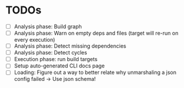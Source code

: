 # TODOs

- [ ] Analysis phase: Build graph
- [ ] Analysis phase: Warn on empty deps and files (target will re-run on every execution)
- [ ] Analysis phase: Detect missing dependencies
- [ ] Analysis phase: Detect cycles
- [ ] Execution phase: run build targets
- [ ] Setup auto-generated CLI docs page
- [ ] Loading: Figure out a way to better relate why unmarshaling a json config failed -> Use json schema!
